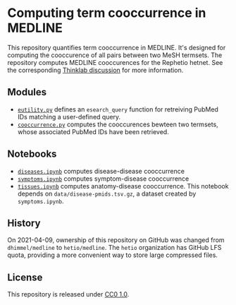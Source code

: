 # Computing term cooccurrence in MEDLINE

This repository quantifies term cooccurrence in MEDLINE.
It's designed for computing the cooccurence of all pairs between two MeSH termsets.
The repository computes MEDLINE cooccurences for the Rephetio hetnet.
See the corresponding [Thinklab discussion](https://doi.org/10.15363/thinklab.d67 "Mining knowledge from MEDLINE articles and their indexed MeSH terms") for more information.

## Modules

+ [`eutility.py`](eutility.py) defines an `esearch_query` function for retreiving PubMed IDs matching a user-defined query.
+ [`cooccurrence.py`](cooccurrence.py) computes the cooccurences bewteen two termsets, whose associated PubMed IDs have been retrieved.

## Notebooks

+ [`diseases.ipynb`](diseases.ipynb) computes disease-disease cooccurrence
+ [`symptoms.ipynb`](symptoms.ipynb) computes symptom-disease cooccurrence
+ [`tissues.ipynb`](tissues.ipynb) computes anatomy-disease cooccurrence. This notebook depends on `data/disease-pmids.tsv.gz`, a dataset created by `symptoms.ipynb`.

## History

On 2021-04-09, ownership of this repository on GitHub was changed from `dhimmel/medline` to `hetio/medline`.
The `hetio` organization has GitHub LFS quota,
providing a more convenient way to store large compressed files.

## License

This repository is released under [CC0 1.0](https://creativecommons.org/publicdomain/zero/1.0/ "CC0 1.0 Universal: Public Domain Dedication").
